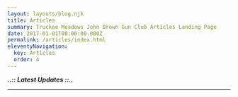 ```yaml
---
layout: layouts/blog.njk
title: Articles
summary: Truckee Meadows John Brown Gun Club Articles Landing Page
date: 2017-01-01T00:00:00.000Z
permalink: /articles/index.html
eleventyNavigation:
  key: Articles
  order: 4
---
```

***..:: Latest  Updates ::..***

<hr class="border-b-2 border-gray-900 w-48 mb-4" />
